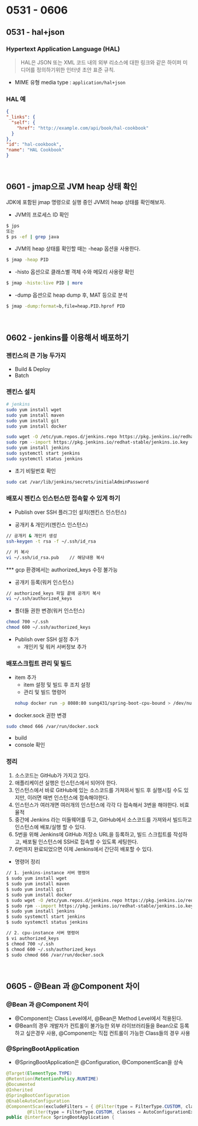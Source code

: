 # 0531 - 0606

## 0531 - hal+json
### Hypertext Application Language (HAL)
> HAL은 JSON 또는 XML 코드 내의 외부 리소스에 대한 링크와 같은 하이퍼 미디어를 정의하기위한 인터넷 초안 표준 규칙.
- MIME 유형 media type : ```application/hal+json```

### HAL 예
```json
{
"_links": {
  "self": {
    "href": "http://example.com/api/book/hal-cookbook"
  }
},
"id": "hal-cookbook",
"name": "HAL Cookbook"
}
```

<br>

## 0601 - jmap으로 JVM heap 상태 확인
JDK에 포함된 jmap 명령으로 실행 중인 JVM의 heap 상태를 확인해보자.

- JVM의 프로세스 ID 확인
```sh
$ jps
또는
$ ps -ef | grep java
```

- JVM의 heap 상태를 확인할 때는 -heap 옵션을 사용한다.
```sh
$ jmap -heap PID
```

- -histo 옵션으로 클래스별 객체 수와 메모리 사용량 확인
```sh
$ jmap -histo:live PID | more
```

- -dump 옵션으로 heap dump 후, MAT 등으로 분석
```sh
$ jmap -dump:format=b,file=heap.PID.hprof PID
```

<br>

## 0602 - jenkins를 이용해서 배포하기
### 젠킨스의 큰 기능 두가지
- Build & Deploy
- Batch

### 젠킨스 설치
```sh
# jenkins
sudo yum install wget
sudo yum install maven
sudo yum install git
sudo yum install docker

sudo wget -O /etc/yum.repos.d/jenkins.repo https://pkg.jenkins.io/redhat-stable/jenkins.repo
sudo rpm --import https://pkg.jenkins.io/redhat-stable/jenkins.io.key
sudo yum install jenkins
sudo systemctl start jenkins
sudo systemctl status jenkins
```

- 초기 비밀번호 확인
```sh
sudo cat /var/lib/jenkins/secrets/initialAdminPassword
```

### 배포시 젠킨스 인스턴스만 접속할 수 있게 하기
- Publish over SSH 플러그인 설치(젠킨스 인스턴스)

- 공개키 & 개인키(젠킨스 인스턴스)
```sh
// 공개키 & 개인키 생성
ssh-keygen -t rsa -f ~/.ssh/id_rsa

// 키 복사
vi ~/.ssh/id_rsa.pub    // 해당내용 복사
```

*** gcp 환경에서는 authorized_keys 수정 불가능
- 공개키 등록(워커 인스턴스)
```sh
// authorized_keys 파일 끝에 공개키 복사
vi ~/.ssh/authorized_keys 
```

- 폴더들 권한 변경(워커 인스턴스)
```sh
chmod 700 ~/.ssh
chmod 600 ~/.ssh/authorized_keys
```

- Publish over SSH 설정 추가
    - 개인키 및 워커 서버정보 추가

### 배포스크립트 관리 및 빌드
- item 추가
    - item 설정 및 빌드 후 조치 설정
    - 관리 및 빌드 명령어
    ```sh
    nohup docker run -p 8080:80 sung431/spring-boot-cpu-bound > /dev/null 2>&1 &
    ```
- docker.sock 권한 변경
```sh
sudo chmod 666 /var/run/docker.sock
```
- build
- console 확인

### 정리
1. 소스코드는 GitHub가 가지고 있다.
2. 애플리케이션 실행은 인스턴스에서 되어야 한다.
3. 인스턴스에서 바로 GitHub에 있는 소스코드를 가져와서 빌드 후 실행시킬 수도 있지만, 이러면 매번 인스턴스에 접속해야한다.
4. 인스턴스가 여러개면 여러개의 인스턴스에 각각 다 접속해서 3번을 해야한다. 비효율적
5. 중간에 Jenkins 라는 미들웨어를 두고, GitHub에서 소스코드를 가져와서 빌드하고 인스턴스에 배포/실행 할 수 있다.
6. 5번을 위해 Jenkins에 GitHub 저장소 URL을 등록하고, 빌드 스크립트를 작성하고, 배포될 인스턴스에 SSH로 접속할 수 있도록 세팅한다.
7. 6번까지 완료되었으면 이제 Jenkins에서 간단히 배포할 수 있다.

- 명령어 정리
```sh
// 1. jenkins-instance 서버 명령어
$ sudo yum install wget
$ sudo yum install maven
$ sudo yum install git
$ sudo yum install docker
$ sudo wget -O /etc/yum.repos.d/jenkins.repo https://pkg.jenkins.io/redhat-stable/jenkins.repo
$ sudo rpm --import https://pkg.jenkins.io/redhat-stable/jenkins.io.key
$ sudo yum install jenkins
$ sudo systemctl start jenkins
$ sudo systemctl status jenkins

// 2. cpu-instance 서버 명령어
$ vi authorized_keys
$ chmod 700 ~/.ssh
$ chmod 600 ~/.ssh/authorized_keys
$ sudo chmod 666 /var/run/docker.sock
```

<br>

## 0605 - @Bean 과 @Component 차이
### @Bean 과 @Component 차이
- @Component는 Class Level에서, @Bean은 Method Level에서 적용된다.
- @Bean의 경우 개발자가 컨트롤이 불가능한 외부 라이브러리들을 Bean으로 등록하고 싶은경우 사용, @Component는 직접 컨트롤이 가능한 Class들의 경우 사용

### @SpringBootApplication
- @SpringBootApplication은 @Configuration, @ComponentScan을 상속
```java
@Target(ElementType.TYPE)
@Retention(RetentionPolicy.RUNTIME)
@Documented
@Inherited
@SpringBootConfiguration
@EnableAutoConfiguration
@ComponentScan(excludeFilters = { @Filter(type = FilterType.CUSTOM, classes = TypeExcludeFilter.class),
		@Filter(type = FilterType.CUSTOM, classes = AutoConfigurationExcludeFilter.class) })
public @interface SpringBootApplication {
```